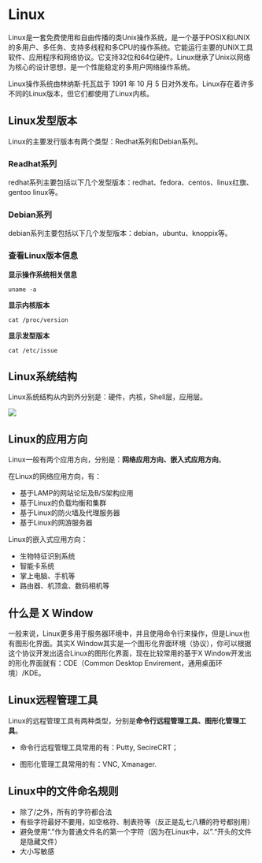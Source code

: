 # Linux

Linux是一套免费使用和自由传播的类Unix操作系统，是一个基于POSIX和UNIX的多用户、多任务、支持多线程和多CPU的操作系统。它能运行主要的UNIX工具软件、应用程序和网络协议。它支持32位和64位硬件。Linux继承了Unix以网络为核心的设计思想，是一个性能稳定的多用户网络操作系统。

Linux操作系统由林纳斯·托瓦兹于 1991 年 10 月 5 日对外发布。Linux存在着许多不同的Linux版本，但它们都使用了Linux内核。

## Linux发型版本

Linux的主要发行版本有两个类型：Redhat系列和Debian系列。

### Readhat系列

redhat系列主要包括以下几个发型版本：redhat、fedora、centos、linux红旗、gentoo linux等。

### Debian系列

debian系列主要包括以下几个发型版本：debian，ubuntu、knoppix等。

### 查看Linux版本信息

**显示操作系统相关信息**

`uname -a` 

**显示内核版本**

`cat /proc/version`

**显示发型版本**

`cat /etc/issue` 

## Linux系统结构

Linux系统结构从内到外分别是：硬件，内核，Shell层，应用层。

![](01_02_01_linux_system_structure)

## Linux的应用方向

Linux一般有两个应用方向，分别是：**网络应用方向、嵌入式应用方向**。

在Linux的网络应用方向，有：

- 基于LAMP的网站论坛及B/S架构应用
- 基于Linux的负载均衡和集群
- 基于Linux的防火墙及代理服务器
- 基于Linux的网游服务器

Linux的嵌入式应用方向：

- 生物特征识别系统
- 智能卡系统
- 掌上电脑、手机等
- 路由器、机顶盒、数码相机等

## 什么是 X Window

一般来说，Linux更多用于服务器环境中，并且使用命令行来操作，但是Linux也有图形化界面。其实X Window其实是一个图形化界面环境（协议），你可以根据这个协议开发出适合Linux的图形化界面，现在比较常用的基于X Window开发出的形化界面就有：CDE（Common Desktop Envirement，通用桌面环境）/KDE。

## Linux远程管理工具

Linux的远程管理工具有两种类型，分别是**命令行远程管理工具、图形化管理工具**。

- 命令行远程管理工具常用的有：Putty, SecireCRT；

- 图形化管理工具常用的有：VNC, Xmanager.

## Linux中的文件命名规则

- 除了/之外，所有的字符都合法
- 有些字符最好不要用，如空格符、制表符等（反正是乱七八糟的符号都别用）
- 避免使用“.”作为普通文件名的第一个字符（因为在Linux中，以”.“开头的文件是隐藏文件）
- 大小写敏感
